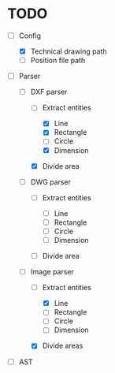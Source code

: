 # TODO

- [ ] Config

  - [x] Technical drawing path
  - [ ] Position file path

- [ ] Parser

  - [ ] DXF parser

    - [ ] Extract entities

      - [x] Line
      - [x] Rectangle
      - [ ] Circle
      - [x] Dimension

    - [x] Divide area

  - [ ] DWG parser

    - [ ] Extract entities

      - [ ] Line
      - [ ] Rectangle
      - [ ] Circle
      - [ ] Dimension

    - [ ] Divide area

  - [ ] Image parser

    - [ ] Extract entities

      - [x] Line
      - [ ] Rectangle
      - [ ] Circle
      - [ ] Dimension

    - [x] Divide areas

- [ ] AST
